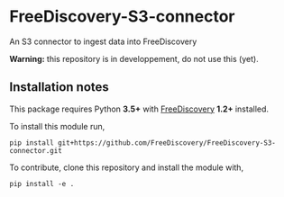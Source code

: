 # FreeDiscovery-S3-connector
An S3 connector to ingest data into FreeDiscovery

**Warning:** this repository is in developpement, do not use this (yet).

## Installation notes

This package requires Python **3.5+** with [FreeDiscovery](https://github.com/FreeDiscovery/FreeDiscovery) **1.2+**  installed. 

To install this module run,
```
pip install git+https://github.com/FreeDiscovery/FreeDiscovery-S3-connector.git
```

To contribute, clone this repository and install the module with,
```
pip install -e .
```
